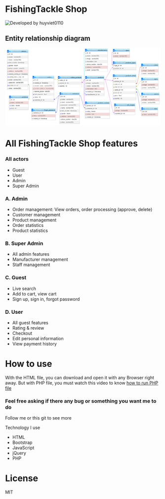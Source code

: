 # FishingTackle Shop

![Developed by huyviet0110](https://www.linkedin.com/in/huy-nguyễn-733a23246)

## Entity relationship diagram
![ERD](DB/ERD.png)

# All FishingTackle Shop features

### All actors
- Guest
- User
- Admin
- Super Admin

### A. Admin
- Order management: View orders, order processing (approve, delete)
- Customer management
- Product management
- Order statistics
- Product statistics

### B. Super Admin
- All admin features
- Manufacturer management
- Staff management

### C. Guest
- Live search
- Add to cart, view cart
- Sign up, sign in, forgot password

### D. User
- All guest features
- Rating & review
- Checkout
- Edit personal information
- View payment history

# How to use

With the HTML file, you can download and open it with any Browser right away. But with PHP file, you must watch this video to know [how to run PHP file](https://www.facebook.com/groups/j2team.community/permalink/709597696039020/)


### Feel free asking if there any bug or something you want me to do
Follow me or this git to see more

Technology I use

* HTML
* Bootstrap
* JavaScript
* jQuery
* PHP

# License

MIT
